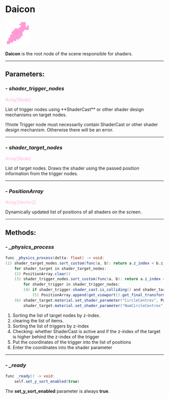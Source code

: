 # Daicon

![daicon.png](../assets/images/nodes/daicon.png)

**Daicon** is the root node of the scene responsible for shaders.

---
## **Parameters**:

### - *shader_trigger_nodes*
<p style="color:#ffb0e0;">Array[Node]</p>
List of trigger nodes using **ShaderCast** or other shader design mechanisms on target nodes.

!!!note
	Trigger node must necessarily contain ShaderCast or other shader design mechanism. Otherwise there will be an error.

---
### - *shader_target_nodes*
<p style="color:#ffb0e0;">Array[Node]</p>
List of target nodes. Draws the shader using the passed position information from the trigger nodes.

---
### - *PositionArray*
<p style="color:#ffb0e0;">Array[Vector2]</p>
Dynamically updated list of positions of all shaders on the screen.

---
## **Methods**:

### - *_physics_process*

```java
func _physics_process(delta: float) -> void:
(1) shader_target_nodes.sort_custom(func(a, b): return a.z_index < b.z_index)
	for shader_target in shader_target_nodes:
	(2) PositionArray.clear()
	(3) shader_trigger_nodes.sort_custom(func(a, b): return a.z_index < b.z_index)
		for shader_trigger in shader_trigger_nodes:
		(4) if shader_trigger.shader_cast.is_colliding() and shader_target.z_index >= shader_trigger.z_index:
			(5) PositionArray.append(get_viewport().get_final_transform() * shader_trigger.get_global_transform_with_canvas() * Vector2(0,0))
	(6) shader_target.material.set_shader_parameter("CircleCentres", PositionArray)
		shader_target.material.set_shader_parameter("NumCircleCentres", PositionArray.size())
```

1. Sorting the list of target nodes by z-index.
2. clearing the list of items.
3. Sorting the list of triggers by z-index
4. Checking: whether ShaderCast is active and if the z-index of the target is higher behind the z-index of the trigger
5. Put the coordinates of the trigger into the list of positions
6. Enter the coordinates into the shader parameter

---
### - *_ready*

```java
func _ready() -> void:
	self.set_y_sort_enabled(true)
```

The **set_y_sort_enabled** parameter is always **true**.
